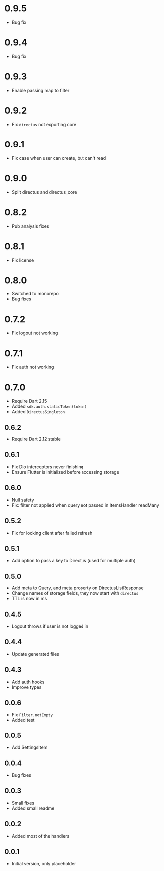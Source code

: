 # 0.9.5

- Bug fix

# 0.9.4

- Bug fix

# 0.9.3

- Enable passing map to filter

# 0.9.2

- Fix `directus` not exporting core

# 0.9.1

- Fix case when user can create, but can't read

# 0.9.0

- Split directus and directus_core

# 0.8.2

- Pub analysis fixes

# 0.8.1

- Fix license

# 0.8.0

- Switched to monorepo
- Bug fixes

# 0.7.2

- Fix logout not working

# 0.7.1

- Fix auth not working

# 0.7.0

- Require Dart 2.15
- Added `sdk.auth.staticToken(token)`
- Added `DirectusSingleton`

## 0.6.2

- Require Dart 2.12 stable

## 0.6.1

- Fix Dio interceptors never finishing
- Ensure Flutter is initialized before accessing storage

## 0.6.0

- Null safety
- Fix: filter not applied when query not passed in ItemsHandler readMany

## 0.5.2

- Fix for locking client after failed refresh

## 0.5.1

- Add option to pass a key to Directus (used for multiple auth)

## 0.5.0

- Add meta to Query, and meta property on DirectusListResponse
- Change names of storage fields, they now start with `directus`
- TTL is now in ms

## 0.4.5

- Logout throws if user is not logged in

## 0.4.4

- Update generated files

## 0.4.3

- Add auth hooks
- Improve types

## 0.0.6

- Fix `Filter.notEmpty`
- Added test

## 0.0.5

- Add SettingsItem

## 0.0.4

- Bug fixes

## 0.0.3

- Small fixes
- Added small readme

## 0.0.2

- Added most of the handlers

## 0.0.1

- Initial version, only placeholder
